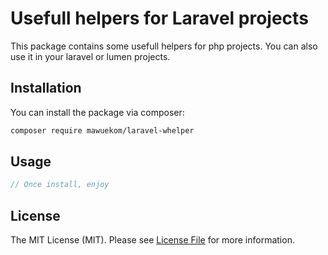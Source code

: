 # Usefull helpers for Laravel projects

This package contains some usefull helpers for php projects.
You can also use it in your laravel or lumen projects.

## Installation

You can install the package via composer:

```bash
composer require mawuekom/laravel-whelper
```

## Usage

```php
// Once install, enjoy 
```

## License

The MIT License (MIT). Please see [License File](LICENSE.md) for more information.
